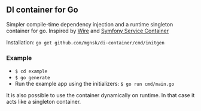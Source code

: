 ## DI container for Go

Simpler compile-time dependency injection and a runtime singleton container for go. Inspired by [Wire](https://github.com/google/wire) and [Symfony Service Container](https://symfony.com/doc/current/service_container.html)

Installation: `go get github.com/mgnsk/di-container/cmd/initgen`

### Example
* `$ cd example`
* `$ go generate`
* Run the example app using the initializers: `$ go run cmd/main.go`

It is also possible to use the container dynamically on runtime. In that case it acts like a singleton container.
